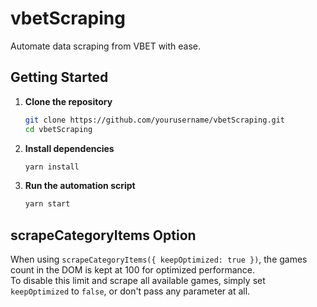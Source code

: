 # vbetScraping

Automate data scraping from VBET with ease.

## Getting Started

1. **Clone the repository**
    ```bash
    git clone https://github.com/yourusername/vbetScraping.git
    cd vbetScraping
    ```

2. **Install dependencies**
    ```bash
    yarn install
    ```

3. **Run the automation script**
    ```bash
    yarn start
    ```

## scrapeCategoryItems Option

When using `scrapeCategoryItems({ keepOptimized: true })`, the games count in the DOM is kept at 100 for optimized performance.  
To disable this limit and scrape all available games, simply set `keepOptimized` to `false`, or don't pass any parameter at all.



